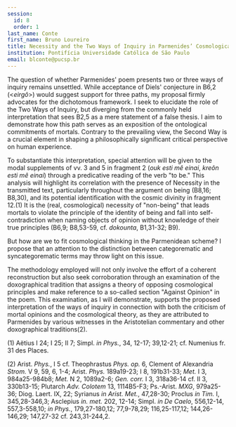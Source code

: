 ```yaml
---
session:
  id: 8
  order: 1
last_name: Conte
first_name: Bruno Loureiro
title: Necessity and the Two Ways of Inquiry in Parmenides’ Cosmological Thinking
institution: Pontifícia Universidade Católica de São Paulo
email: blconte@pucsp.br
---
```


The question of whether Parmenides' poem presents two or three ways of inquiry remains unsettled. While acceptance of Diels' conjecture in B6,2 (<*eirgô*>) would suggest support for three paths, my proposal firmly advocates for the dichotomous framework. I seek to elucidate the role of the Two Ways of Inquiry, but diverging from the commonly held interpretation that sees B2,5 as a mere statement of a false thesis. I aim to demonstrate how this path serves as an exposition of the ontological commitments of mortals. Contrary to the prevailing view, the Second Way is a crucial element in shaping a philosophically significant critical perspective on human experience.

To substantiate this interpretation, special attention will be given to the modal supplements of vv. 3 and 5 in fragment 2 (*ouk esti mê einai*, *kreôn esti mê einai*) through a predicative reading of the verb "to be." This analysis will highlight its correlation with the presence of Necessity in the transmitted text, particularly throughout the argument on being (B8,16; B8,30), and its potential identification with the cosmic divinity in fragment 12.(1) It is the (real, cosmological) necessity of "non-being" that leads mortals to violate the principle of the identity of being and fall into self-contradiction when naming objects of opinion without knowledge of their true principles (B6,9; B8,53-59, cf. *dokounta*, B1,31-32; B9).

But how are we to fit cosmological thinking in the Parmenidean scheme? I propose that an attention to the distinction between categorematic and syncategorematic terms may throw light on this issue.

The methodology employed will not only involve the effort of a coherent reconstruction but also seek corroboration through an examination of the doxographical tradition that assigns a theory of opposing cosmological principles and make reference to a so-called section "Against Opinion" in the poem. This examination, as I will demonstrate, supports the proposed interpretation of the ways of inquiry in connection with both the criticism of mortal opinions and the cosmological theory, as they are attributed to Parmenides by various witnesses in the Aristotelian commentary and other doxographical traditions(2).

(1) Aëtius I 24; I 25; II 7; Simpl. *in Phys.*, 34, 12-17; 39,12-21; cf. Numenius fr. 31 des Places.

(2) Arist. *Phys.*, I 5 cf. Theophrastus *Phys. op.* 6, Clement of Alexandria *Strom.* V 9, 59, 6, 1-4; Arist. *Phys.* 189a19-23; I 8, 191b31-33; *Met.* I 3, 984a25-984b8; *Met.* N 2, 1089a2-6; *Gen. corr.* I 3, 318a36-14 cf. II 3, 330b13-15; Plutarch *Adv. Colotem* 13, 1114B5-F3; Ps.-Arist. *MXG*, 979a25-36; Diog. Laert. IX, 22; Syrianus *in Arist. Met.*, 47,28-30; Proclus *in Tim.* I, 345,28-346,3; Asclepius *in. met.* 202, 12-14; Simpl. *in De Caelo*, 556,12-14, 557,3-558,10; *in Phys.*, 179,27-180,12; 77,9-78,29; 116,25-117,12; 144,26-146,29; 147,27-32 cf. 243,31-244,2.
